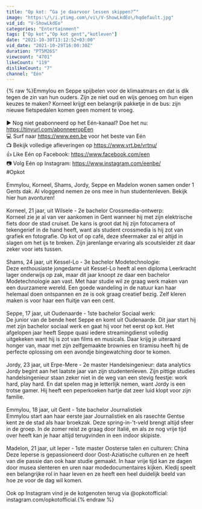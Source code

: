 ```yaml
---
title: "Op kot: “Ga je daarvoor lessen skippen?”"
image: "https:\/\/i.ytimg.com\/vi\/V-ShowLkdEo\/hqdefault.jpg"
vid_id: "V-ShowLkdEo"
categories: "Entertainment"
tags: ["Op kot","Op kot gent","kotleven"]
date: "2021-10-30T13:12:52+03:00"
vid_date: "2021-10-29T16:00:30Z"
duration: "PT5M26S"
viewcount: "4701"
likeCount: "119"
dislikeCount: "7"
channel: "Eén"
---
```

{% raw %}Emmylou en Seppe spijbelen voor de klimaatmars en dat is dik tegen de zin van hun ouders. Zijn ze niet oud en wijs genoeg om hun eigen keuzes te maken? Korneel krijgt een belangrijk pakketje in de bus: zijn nieuwe fietspedalen komen geen moment te vroeg.<br /><br />► Nog niet geabonneerd op het Eén-kanaal? Doe het nu: <a rel="nofollow" target="blank" href="https://tinyurl.com/abonneeropEen">https://tinyurl.com/abonneeropEen</a><br />💻 Surf naar <a rel="nofollow" target="blank" href="https://www.een.be">https://www.een.be</a> voor het beste van Eén<br />📺 Bekijk volledige afleveringen op <a rel="nofollow" target="blank" href="https://www.vrt.be/vrtnu/">https://www.vrt.be/vrtnu/</a><br />👍 Like Eén op Facebook: <a rel="nofollow" target="blank" href="https://www.facebook.com/een">https://www.facebook.com/een</a><br />📷 Volg Eén op Instagram: <a rel="nofollow" target="blank" href="https://www.instagram.com/eenbe/">https://www.instagram.com/eenbe/</a><br />#Opkot<br /><br />Emmylou, Korneel, Shams, Jordy, Seppe en Madelon wonen samen onder 1 Gents dak. Al vloggend nemen ze ons mee in hun studentenleven. Bekijk hier hun avonturen!<br /><br />Korneel, 21 jaar, uit Wilsele - 2e bachelor Crossmedia-ontwerp:<br />Korneel zie je al van ver aankomen in Gent wanneer hij met zijn elektrische fiets door de stad cruiset. De kans is groot dat hij zijn fotocamera of tekengerief in de hand heeft, want als student crossmedia is hij zot van grafiek en fotografie. Op kot of op café, deze sfeermaker zal er altijd in slagen om het ijs te breken. Zijn jarenlange ervaring als scoutsleider zit daar zeker voor iets tussen.<br /><br />Shams, 24 jaar, uit Kessel-Lo - 3e bachelor Modetechnologie:<br />Deze enthousiaste jongedame uit Kessel-Lo heeft al een diploma Leerkracht lager onderwijs op zak, maar dit jaar knoopt ze daar een bachelor Modetechnologie aan vast. Met haar studie wil ze graag werk maken van een duurzamere wereld. Een goede wandeling in de natuur kan haar helemaal doen ontspannen en ze is ook graag creatief bezig. Zelf kleren maken is voor haar een fluitje van een cent.<br /><br />Seppe, 17 jaar, uit Oudenaarde - 1ste bachelor Sociaal werk:<br />De junior van de bende heet Seppe en komt uit Oudenaarde. Dit jaar start hij met zijn bachelor sociaal werk en gaat hij voor het eerst op kot. Het afgelopen jaar heeft Seppe quasi iedere streamingdienst volledig uitgekeken want hij is zot van films en musicals. Daar krijg je uiteraard honger van, maar met zijn zelfgemaakte brownies en tiramisu heeft hij de perfecte oplossing om een avondje bingewatching door te komen.<br /><br />Jordy, 23 jaar, uit Erpe-Mere - 2e master Handelsingenieur: data analytics<br />Jordy begint aan het laatste jaar van zijn studentenleven. Zijn pittige studies handelsingenieur staan zeker niet in de weg van een stevig feestje: work hard, play hard. En dat spelen mag je letterlijk nemen, want Jordy is een trotse gamer. Hij heeft een peperkoeken hartje dat zeer luid klopt voor zijn familie.<br /><br />Emmylou, 18 jaar, uit Gent - 1ste bachelor Journalistiek<br />Emmylou start aan haar eerste jaar Journalistiek en als rasechte Gentse kent ze de stad als haar broekzak. Deze spring-in-'t-veld brengt altijd sfeer in de groep. In de zomer reist ze graag door Italië, en als ze nog vrije tijd over heeft kan je haar altijd terugvinden in een indoor skipiste.<br /><br />Madelon, 21 jaar, uit Ieper - 1ste master Oosterse talen en culturen: China<br />Deze Ieperse is gepassioneerd door Oost-Aziatische culturen en ze heeft van die passie dan ook haar studie gemaakt. In haar vrije tijd kan ze dagen door musea slenteren en uren naar modedocumentaires kijken. Kledij speelt een belangrijke rol in haar leven en ze heeft een heel duidelijk beeld van hoe ze voor de dag wil komen.<br /><br />Ook op Instagram vind je de kotgenoten terug via @opkotofficial: instagram.com/opkotofficial.{% endraw %}
